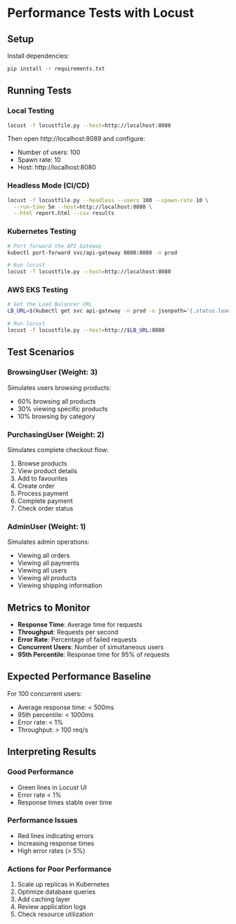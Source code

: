 # Performance Tests with Locust

## Setup

Install dependencies:
```bash
pip install -r requirements.txt
```

## Running Tests

### Local Testing
```bash
locust -f locustfile.py --host=http://localhost:8080
```

Then open http://localhost:8089 and configure:
- Number of users: 100
- Spawn rate: 10
- Host: http://localhost:8080

### Headless Mode (CI/CD)
```bash
locust -f locustfile.py --headless --users 100 --spawn-rate 10 \
  --run-time 5m --host=http://localhost:8080 \
  --html report.html --csv results
```

### Kubernetes Testing
```bash
# Port forward the API Gateway
kubectl port-forward svc/api-gateway 8080:8080 -n prod

# Run locust
locust -f locustfile.py --host=http://localhost:8080
```

### AWS EKS Testing
```bash
# Get the Load Balancer URL
LB_URL=$(kubectl get svc api-gateway -n prod -o jsonpath='{.status.loadBalancer.ingress[0].hostname}')

# Run locust
locust -f locustfile.py --host=http://$LB_URL:8080
```

## Test Scenarios

### BrowsingUser (Weight: 3)
Simulates users browsing products:
- 60% browsing all products
- 30% viewing specific products
- 10% browsing by category

### PurchasingUser (Weight: 2)
Simulates complete checkout flow:
1. Browse products
2. View product details
3. Add to favourites
4. Create order
5. Process payment
6. Complete payment
7. Check order status

### AdminUser (Weight: 1)
Simulates admin operations:
- Viewing all orders
- Viewing all payments
- Viewing all users
- Viewing all products
- Viewing shipping information

## Metrics to Monitor

- **Response Time**: Average time for requests
- **Throughput**: Requests per second
- **Error Rate**: Percentage of failed requests
- **Concurrent Users**: Number of simultaneous users
- **95th Percentile**: Response time for 95% of requests

## Expected Performance Baseline

For 100 concurrent users:
- Average response time: < 500ms
- 95th percentile: < 1000ms
- Error rate: < 1%
- Throughput: > 100 req/s

## Interpreting Results

### Good Performance
- Green lines in Locust UI
- Error rate < 1%
- Response times stable over time

### Performance Issues
- Red lines indicating errors
- Increasing response times
- High error rates (> 5%)

### Actions for Poor Performance
1. Scale up replicas in Kubernetes
2. Optimize database queries
3. Add caching layer
4. Review application logs
5. Check resource utilization
